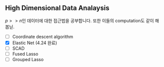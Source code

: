 ## High Dimensional Data Analaysis

$p>>n$인 데이터에 대한 접근법을 공부합니다. 또한 이들의 computation도 같이 해봅닏.


- [ ] Coordinate descent algorithm
- [x] Elastic Net (4.24 완료)
- [ ] SCAD
- [ ] Fused Lasso
- [ ] Grouped Lasso
